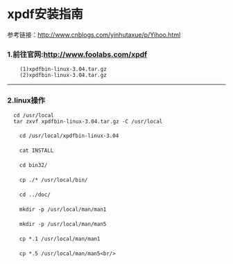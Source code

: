 # xpdf安装指南

参考链接：http://www.cnblogs.com/yinhutaxue/p/Yihoo.html

### 1.前往官网:http://www.foolabs.com/xpdf<br/>
        (1)xpdfbin-linux-3.04.tar.gz
        (2)xpdfbin-linux-3.04.tar.gz
***
### 2.linux操作
      cd /usr/local
      tar zxvf xpdfbin-linux-3.04.tar.gz -C /usr/local
       
   　　`cd /usr/local/xpdfbin-linux-3.04`  
   
   　　`cat INSTALL`
   
   　　`cd bin32/`
   
   　　`cp ./* /usr/local/bin/`
   
   　　`cd ../doc/`
   
   　　`mkdir -p /usr/local/man/man1`
   
   　　`mkdir -p /usr/local/man/man5`
   
   　　`cp *.1 /usr/local/man/man1`
   
   　　`cp *.5 /usr/local/man/man5<br/>`
     


